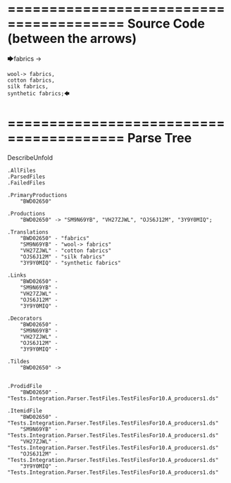 ========================================
Source Code (between the arrows)
========================================

🡆fabrics ->

	wool-> fabrics,
	cotton fabrics,
	silk fabrics,
	synthetic fabrics;🡄

========================================
Parse Tree
========================================
DescribeUnfold

    .AllFiles
    .ParsedFiles
    .FailedFiles

    .PrimaryProductions
        "BWD02650" 

    .Productions
        "BWD02650" -> "SM9N69YB", "VH27ZJWL", "OJS6J12M", "3Y9Y0MIQ";

    .Translations
        "BWD02650" - "fabrics"
        "SM9N69YB" - "wool-> fabrics"
        "VH27ZJWL" - "cotton fabrics"
        "OJS6J12M" - "silk fabrics"
        "3Y9Y0MIQ" - "synthetic fabrics"

    .Links
        "BWD02650" - 
        "SM9N69YB" - 
        "VH27ZJWL" - 
        "OJS6J12M" - 
        "3Y9Y0MIQ" - 

    .Decorators
        "BWD02650" - 
        "SM9N69YB" - 
        "VH27ZJWL" - 
        "OJS6J12M" - 
        "3Y9Y0MIQ" - 

    .Tildes
        "BWD02650" -> 


    .ProdidFile
        "BWD02650" - "Tests.Integration.Parser.TestFiles.TestFilesFor10.A_producers1.ds"

    .ItemidFile
        "BWD02650" - "Tests.Integration.Parser.TestFiles.TestFilesFor10.A_producers1.ds"
        "SM9N69YB" - "Tests.Integration.Parser.TestFiles.TestFilesFor10.A_producers1.ds"
        "VH27ZJWL" - "Tests.Integration.Parser.TestFiles.TestFilesFor10.A_producers1.ds"
        "OJS6J12M" - "Tests.Integration.Parser.TestFiles.TestFilesFor10.A_producers1.ds"
        "3Y9Y0MIQ" - "Tests.Integration.Parser.TestFiles.TestFilesFor10.A_producers1.ds"

